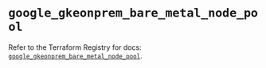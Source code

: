 # `google_gkeonprem_bare_metal_node_pool`

Refer to the Terraform Registry for docs: [`google_gkeonprem_bare_metal_node_pool`](https://registry.terraform.io/providers/hashicorp/google/6.27.0/docs/resources/gkeonprem_bare_metal_node_pool).
